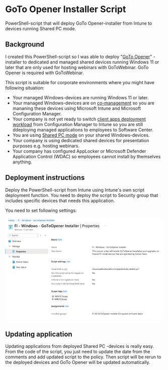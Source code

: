 # GoTo Opener Installer Script
PowerShell-script that will deploy GoTo Opener-installer from Intune to devices running Shared PC mode.

## Background
I created this PowerShell-script so I was able to deploy "[GoTo Opener](https://support.goto.com/meeting/help/what-is-the-multi-user-launcher-opener-msi)" -installer to dedicated and managed shared devices running Windows 11 or later that are only used for hosting webinars with GoToWebinar. GoTo Opener is required with GoToWebinar.

This script is suitable for corporate environments where you might have following situation:
- Your managed Windows-devices are running Windows 11 or later.
- Your managed Windows-devices are on [co-management](https://learn.microsoft.com/en-us/mem/configmgr/comanage/overview) so you are mananing these devices using Microsoft Intune and Microsoft Configuration Manager.
- Your company is not yet ready to switch [client apps deployment workload](https://learn.microsoft.com/en-us/mem/configmgr/comanage/how-to-switch-workloads) from Configuration Manager to Intune so you are still ddeploying managed applications to employees to Software Center.
- You are using [Shared PC mode](https://learn.microsoft.com/en-us/windows/configuration/shared-pc/shared-devices-concepts) on your shared Windows-devices.
- Your company is using dedicated shared devices for presentation purposes e.g. hosting webinars.
- Your company has configured AppLocker or Microsoft Defender Application Control (WDAC) so employees cannot install by themselves anything.

## Deployment instructions
Deploy the PowerShell-script from Intune using Intune's own script deployment function. You need to deploy the script to Security group that includes specific devices that needs this application.

You need to set following settings:

![Screenshot](/img/img%201.png)

## Updating application
Updating applications from deployed Shared PC -devices is really easy. From the code of the script, you just need to update the date from the comments and add updated script to the policy. Then script will be rerun to the deployed devices and GoTo Opener will be updated automatically. 
